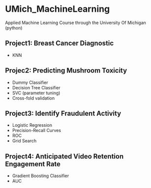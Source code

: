 # UMich_MachineLearning
Applied Machine Learning Course through the University Of Michigan (python)

## Project1: Breast Cancer Diagnostic
- KNN

## Projec2: Predicting Mushroom Toxicity
- Dummy Classifier
- Decision Tree Classifier
- SVC (parameter tuning)
- Cross-fold validation

## Project3: Identify Fraudulent Activity
- Logistic Regression
- Precision-Recall Curves
- ROC 
- Grid Search
  
## Project4: Anticipated Video Retention Engagement Rate
- Gradient Boosting Classifier
- AUC
